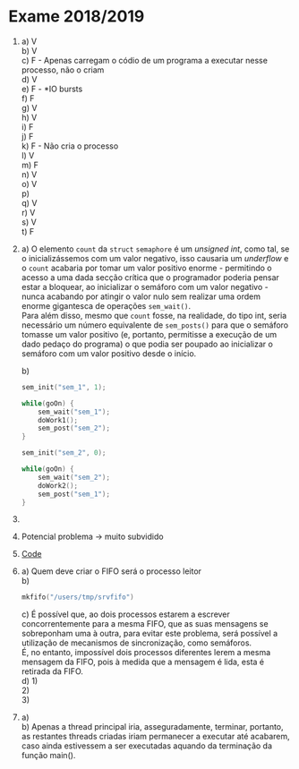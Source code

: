 # Exame 2018/2019

1.  a) V  
    b) V  
    c) F - Apenas carregam o códio de um programa a executar nesse processo, não o criam  
    d) V  
    e) F - *IO bursts  
    f) F  
    g) V  
    h) V  
    i) F  
    j) F  
    k) F - Não cria o processo  
    l) V  
    m) F  
    n) V  
    o) V  
    p)  
    q) V  
    r) V  
    s) V  
    t) F  

2.  a) O elemento `count` da `struct` `semaphore` é um *unsigned int*, como tal, se o inicializássemos com um valor negativo, isso causaria um *underflow* e o `count` acabaria por tomar um valor positivo enorme - permitindo o acesso a uma dada secção crítica que o programador poderia pensar estar a bloquear, ao inicializar o semáforo com um valor negativo - nunca acabando por atingir o valor nulo sem realizar uma ordem enorme gigantesca de operações `sem_wait()`.  
Para além disso, mesmo que `count` fosse, na realidade, do tipo int, seria necessário um número equivalente de `sem_posts()` para que o semáforo tomasse um valor positivo (e, portanto, permitisse a execução de um dado pedaço do programa) o que podia ser poupado ao inicializar o semáforo com um valor positivo desde o início.  

    b) 

    ```c
    sem_init("sem_1", 1);

    while(goOn) {
        sem_wait("sem_1");
        doWork1();
        sem_post("sem_2");
    }
    ```

    ```c
    sem_init("sem_2", 0);

    while(goOn) {
        sem_wait("sem_2");
        doWork2();
        sem_post("sem_1");
    }
    ```

3.

4. Potencial problema -> muito subvidido

5. [Code](5.c)

6.  a) Quem deve criar o FIFO será o processo leitor  
    b) 

    ```c
    mkfifo("/users/tmp/srvfifo")
    ```
    c) É possível que, ao dois processos estarem a escrever concorrentemente para a mesma FIFO, que as suas mensagens se sobreponham uma à outra, para evitar este problema, será possível a utilização de mecanismos de sincronização, como semáforos.     
    É, no entanto, impossível dois processos diferentes lerem a mesma mensagem da FIFO, pois à medida que a mensagem é lida, esta é retirada da FIFO.  
    d)  1)   
        2)  
        3)   

7.  a)  
    b) Apenas a thread principal iria, asseguradamente, terminar, portanto, as restantes threads criadas iriam permanecer a executar até acabarem, caso ainda estivessem a ser executadas aquando da terminação da função main().

